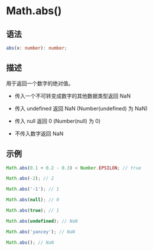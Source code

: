 # Math.abs()

## 语法

```ts
abs(x: number): number;
```

## 描述

用于返回一个数字的绝对值。

- 传入一个不可转变成数字的其他数据类型返回 NaN

- 传入 undefined 返回 NaN (Number(undefined) 为 NaN)

- 传入 null 返回 0 (Number(null) 为 0)

- 不传入数字返回 NaN

## 示例

```js
Math.abs(0.1 + 0.2 - 0.3) < Number.EPSILON; // true

Math.abs(-2); // 2

Math.abs('-1'); // 1

Math.abs(null); // 0

Math.abs(true); // 1

Math.abs(undefined); // NaN

Math.abs('yancey'); // NaN

Math.abs(); // NaN
```
